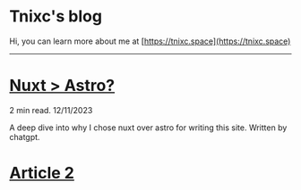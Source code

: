 # Tnixc's blog

Hi, you can learn more about me at [https://tnixc.space](https://tnixc.space)

---

# [Nuxt > Astro?](/nuxt)

2 min read. 12/11/2023

A deep dive into why I chose nuxt over astro for writing this site. Written by chatgpt.

# [Article 2](/)